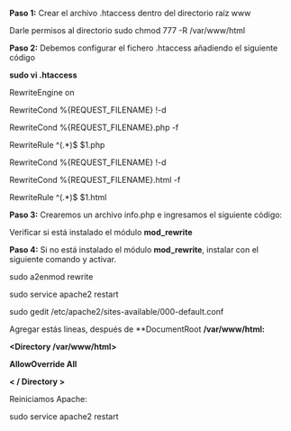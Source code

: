 **Paso 1:** Crear el archivo .htaccess dentro del directorio raíz www

Darle permisos al directorio sudo chmod 777 -R /var/www/html

**Paso 2:** Debemos configurar el fichero .htaccess añadiendo el siguiente código

**sudo vi .htaccess**

RewriteEngine on

RewriteCond %{REQUEST_FILENAME} !-d

RewriteCond %{REQUEST_FILENAME}\.php -f

RewriteRule ^(.*)$ $1.php

RewriteCond %{REQUEST_FILENAME} !-d

RewriteCond %{REQUEST_FILENAME}\.html -f

RewriteRule ^(.*)$ $1.html

**Paso 3:** Crearemos un archivo info.php e ingresamos el siguiente código:

<?php
phpinfo();
?>

Verificar si está instalado el módulo **mod_rewrite**

**Paso 4:** Si no está instalado el módulo **mod_rewrite**, instalar con el siguiente comando y activar.

sudo a2enmod rewrite

sudo service apache2 restart

sudo gedit /etc/apache2/sites-available/000-default.conf

Agregar estás lineas, después de **DocumentRoot **/var/www/html:**

  **<Directory /var/www/html>**
  
  **AllowOverride All** 
    
  **< / Directory >**

Reiniciamos Apache:

sudo service apache2 restart
